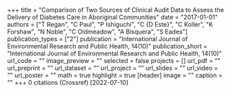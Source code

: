 +++
title = "Comparison of Two Sources of Clinical Audit Data to Assess the Delivery of Diabetes Care in Aboriginal Communities"
date = "2017-01-01"
authors = ["T Regan", "C Paul", "P Ishiguchi", "C {D Este}", "C Koller", "K Forshaw", "N Noble", "C Oldmeadow", "A Bisquera", "S Eades"]
publication_types = ["2"]
publication = "International Journal of Environmental Research and Public Health, 14(10)"
publication_short = "International Journal of Environmental Research and Public Health, 14(10)"
url_code = ""
image_preview = ""
selected = false
projects = []
url_pdf = ""
url_preprint = ""
url_dataset = ""
url_project = ""
url_slides = ""
url_video = ""
url_poster = ""
math = true
highlight = true
[header]
image = ""
caption = ""
+++
0 citations (Crossref) [2022-07-10]
